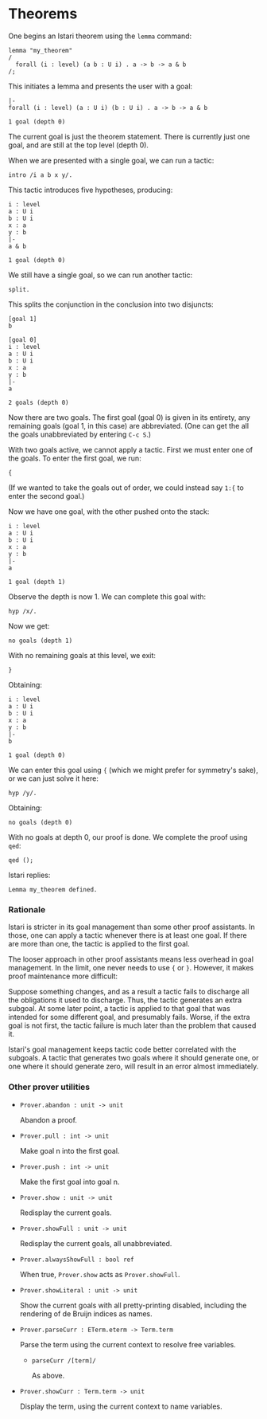 # Theorems

One begins an Istari theorem using the `lemma` command:

    lemma "my_theorem"
    /
      forall (i : level) (a b : U i) . a -> b -> a & b
    /;

This initiates a lemma and presents the user with a goal:

    |-
    forall (i : level) (a : U i) (b : U i) . a -> b -> a & b

    1 goal (depth 0)

The current goal is just the theorem statement.  There is currently
just one goal, and are still at the top level (depth 0).

When we are presented with a single goal, we can run a tactic:

    intro /i a b x y/.

This tactic introduces five hypotheses, producing:

    i : level
    a : U i
    b : U i
    x : a
    y : b
    |-
    a & b

    1 goal (depth 0)

We still have a single goal, so we can run another tactic:

    split.

This splits the conjunction in the conclusion into two disjuncts:

    [goal 1]
    b
    
    [goal 0]
    i : level
    a : U i
    b : U i
    x : a
    y : b
    |-
    a

    2 goals (depth 0)

Now there are two goals.  The first goal (goal 0) is given in its
entirety, any remaining goals (goal 1, in this case) are abbreviated.
(One can get the all the goals unabbreviated by entering `C-c S`.)

With two goals active, we cannot apply a tactic.  First we must enter
one of the goals.  To enter the first goal, we run:

    {

(If we wanted to take the goals out of order, we could instead say
`1:{` to enter the second goal.)

Now we have one goal, with the other pushed onto the stack:

    i : level
    a : U i
    b : U i
    x : a
    y : b
    |-
    a

    1 goal (depth 1)

Observe the depth is now 1.  We can complete this goal with:

    hyp /x/.

Now we get:

    no goals (depth 1)

With no remaining goals at this level, we exit:

    }

Obtaining:

    i : level
    a : U i
    b : U i
    x : a
    y : b
    |-
    b

    1 goal (depth 0)

We can enter this goal using `{` (which we might prefer for symmetry's
sake), or we can just solve it here:

    hyp /y/.

Obtaining:

    no goals (depth 0)

With no goals at depth 0, our proof is done.  We complete the proof
using `qed`:

    qed ();

Istari replies:

    Lemma my_theorem defined.



### Rationale

Istari is stricter in its goal management than some other proof
assistants.  In those, one can apply a tactic whenever there is at
least one goal.  If there are more than one, the tactic is applied to
the first goal.

The looser approach in other proof assistants means less overhead in
goal management.  In the limit, one never needs to use `{` or `}`.
However, it makes proof maintenance more difficult:

Suppose something changes, and as a result a tactic fails to discharge
all the obligations it used to discharge.  Thus, the tactic generates
an extra subgoal.  At some later point, a tactic is applied to that
goal that was intended for some different goal, and presumably fails.
Worse, if the extra goal is not first, the tactic failure is much
later than the problem that caused it.

Istari's goal management keeps tactic code better correlated with the
subgoals.  A tactic that generates two goals where it should generate
one, or one where it should generate zero, will result in an
error almost immediately.



### Other prover utilities

- `Prover.abandon : unit -> unit`

  Abandon a proof.

- `Prover.pull : int -> unit`

  Make goal n into the first goal.

- `Prover.push : int -> unit`

  Make the first goal into goal n.

- `Prover.show : unit -> unit`

  Redisplay the current goals.

- `Prover.showFull : unit -> unit`

  Redisplay the current goals, all unabbreviated.

- `Prover.alwaysShowFull : bool ref`

  When true, `Prover.show` acts as `Prover.showFull`.

- `Prover.showLiteral : unit -> unit`

  Show the current goals with all pretty-printing disabled, including
  the rendering of de Bruijn indices as names.

- `Prover.parseCurr : ETerm.eterm -> Term.term`

  Parse the term using the current context to resolve free variables.

  + `parseCurr /[term]/`

    As above.

- `Prover.showCurr : Term.term -> unit`

  Display the term, using the current context to name variables.

